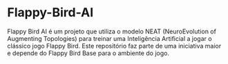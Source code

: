 # Flappy-Bird-AI
Flappy Bird AI é um projeto que utiliza o modelo NEAT (NeuroEvolution of Augmenting Topologies) para treinar uma Inteligência Artificial a jogar o clássico jogo Flappy Bird. Este repositório faz parte de uma iniciativa maior e depende do Flappy Bird Base para o ambiente do jogo.
